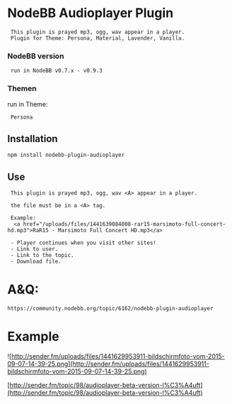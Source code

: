 # NodeBB Audioplayer Plugin

     This plugin is prayed mp3, ogg, wav appear in a player.
     Plugin for Theme: Persona, Material, Lavender, Vanilla.

### NodeBB version 

     run in NodeBB v0.7.x - v0.9.3


### Themen

run in Theme: 

     Persona
    

   
## Installation

    npm install nodebb-plugin-audioplayer

## Use

     This plugin is prayed mp3, ogg, wav <A> appear in a player.
    
     the file must be in a <A> tag.
     
     Example: 
      <a href="/uploads/files/1441639084008-rar15-marsimoto-full-concert-hd.mp3">RaR15 - Marsimoto Full Concert HD.mp3</a>
    
     - Player continues when you visit other sites!
     - Link to user.
     - Link to the topic.
     - Download file.




# A&Q: 

    https://community.nodebb.org/topic/6162/nodebb-plugin-audioplayer
    
# Example 

![http://sender.fm/uploads/files/1441629953911-bildschirmfoto-vom-2015-09-07-14-39-25.png](http://sender.fm/uploads/files/1441629953911-bildschirmfoto-vom-2015-09-07-14-39-25.png)

[http://sender.fm/topic/98/audioplayer-beta-version-l%C3%A4uft](http://sender.fm/topic/98/audioplayer-beta-version-l%C3%A4uft)
